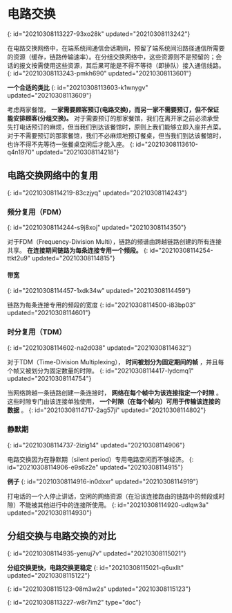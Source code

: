 # 电路交换
{: id="20210308113227-93xo28k" updated="20210308113242"}

在电路交换网络中，在端系统间通信会话期间，预留了端系统间沿路径通信所需要的资源（缓存，链路传输速率）。在分组交换网络中，这些资源则不是预留的；会话的报文按需使用这些资源，其后果可能是不得不等待（即排队）接入通信线路。
{: id="20210308113243-pmkh690" updated="20210308113601"}

**一个合适的类比**
{: id="20210308113603-k1wnygv" updated="20210308113609"}

考虑两家餐馆， **一家需要顾客预订(电路交换)，而另一家不需要预订，但不保证能安排顾客(分组交换)。** 对于需要预订的那家餐馆，我们在离开家之前必须承受先打电话预订的麻烦，但当我们到达该餐馆时，原则上我们能够立即入座并点菜。对于不需要预订的那家餐馆，我们不必麻烦地预订餐桌，但当我们到达该餐馆时，也许不得不先等待一张餐桌空闲后才能入座。
{: id="20210308113610-q4n1970" updated="20210308114218"}

## 电路交换网络中的复用
{: id="20210308114219-83czjyq" updated="20210308114243"}

### 频分复用（FDM）
{: id="20210308114244-s9j8xoj" updated="20210308114350"}

对于FDM（Frequency-Division Multi），链路的频谱由跨越链路创建的所有连接共享。 **在连接期间链路为每条连接专用一个频段。**
{: id="20210308114254-ttkt2u9" updated="20210308114815"}

#### 带宽
{: id="20210308114457-1xdk34w" updated="20210308114459"}

链路为每条连接专用的频段的宽度
{: id="20210308114500-i83bp03" updated="20210308114601"}

### 时分复用（TDM）
{: id="20210308114602-na2d038" updated="20210308114632"}

对于TDM（Time-Division Multiplexing）， **时间被划分为固定期间的帧** ，并且每个帧又被划分为固定数量的时隙。
{: id="20210308114417-lydcmq1" updated="20210308114754"}

当网络跨越一条链路创建一条连接时， **网络在每个帧中为该连接指定一个时隙** 。这些时隙专门由该连接单独使用， **一个时隙（在每个帧内）可用于传输该连接的数据** 。
{: id="20210308114717-2ag57ji" updated="20210308114802"}

### 静默期
{: id="20210308114737-2izig14" updated="20210308114906"}

电路交换因为在静默期（silent period）专用电路空闲而不够经济。
{: id="20210308114906-e9s6z2e" updated="20210308114915"}

**例子**
{: id="20210308114916-in0dxxr" updated="20210308114919"}

打电话的一个人停止讲话，空闲的网络资源（在沿该连接路由的链路中的频段或时隙）不能被其他进行中的连接所使用。
{: id="20210308114920-udlqw3a" updated="20210308114930"}

## 分组交换与电路交换的对比
{: id="20210308114935-yenuj7v" updated="20210308115021"}

**分组交换更快，电路交换更稳定**
{: id="20210308115021-q6uxllt" updated="20210308115122"}

{: id="20210308115123-08m3w2s" updated="20210308115123"}


{: id="20210308113227-w8r7im2" type="doc"}
